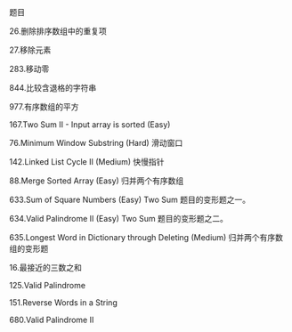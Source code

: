 题目

26.删除排序数组中的重复项

27.移除元素

283.移动零

844.比较含退格的字符串

977.有序数组的平方



167.Two Sum II - Input array is sorted (Easy)

76.Minimum Window Substring (Hard) 滑动窗口

142.Linked List Cycle II (Medium) 快慢指针

88.Merge Sorted Array (Easy) 归并两个有序数组

633.Sum of Square Numbers (Easy) Two Sum 题目的变形题之一。

634.Valid Palindrome II (Easy) Two Sum 题目的变形题之二。

635.Longest Word in Dictionary through Deleting (Medium) 归并两个有序数组的变形题



16.最接近的三数之和

125.Valid Palindrome

151.Reverse Words in a String

680.Valid Palindrome II